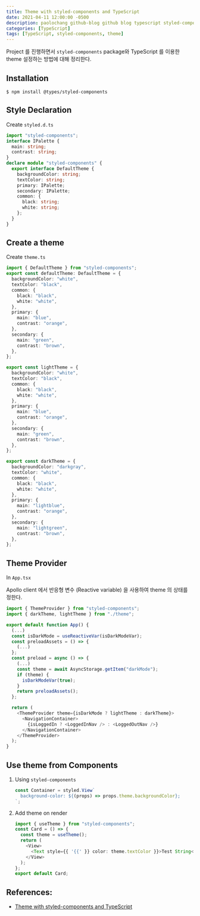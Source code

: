 ```yaml
---
title: Theme with styled-components and TypeScript
date: 2021-04-11 12:00:00 -0500
description: paolochang github-blog github blog typescript styled-components theme
categories: [TypeScript]
tags: [TypeScript, styled-components, theme]
---
```


Project 를 진행하면서 `styled-components` package와 TypeScript 를 이용한 theme 설정하는 방법에 대해 정리한다.

## Installation

```
$ npm install @types/styled-components
```

## Style Declaration

Create `styled.d.ts`

```typescript
import "styled-components";
interface IPalette {
  main: string;
  contrast: string;
}
declare module "styled-components" {
  export interface DefaultTheme {
    backgroundColor: string;
    textColor: string;
    primary: IPalette;
    secondary: IPalette;
    common: {
      black: string;
      white: string;
    };
  }
}
```

## Create a theme

Create `theme.ts`

```typescript
import { DefaultTheme } from "styled-components";
export const defaultTheme: DefaultTheme = {
  backgroundColor: "white",
  textColor: "black",
  common: {
    black: "black",
    white: "white",
  },
  primary: {
    main: "blue",
    contrast: "orange",
  },
  secondary: {
    main: "green",
    contrast: "brown",
  },
};

export const lightTheme = {
  backgroundColor: "white",
  textColor: "black",
  common: {
    black: "black",
    white: "white",
  },
  primary: {
    main: "blue",
    contrast: "orange",
  },
  secondary: {
    main: "green",
    contrast: "brown",
  },
};

export const darkTheme = {
  backgroundColor: "darkgray",
  textColor: "white",
  common: {
    black: "black",
    white: "white",
  },
  primary: {
    main: "lightblue",
    contrast: "orange",
  },
  secondary: {
    main: "lightgreen",
    contrast: "brown",
  },
};
```

## Theme Provider

In `App.tsx`

Apollo client 에서 반응형 변수 (Reactive variable) 을 사용하여 theme 의 상태를 정한다.

```typescript
import { ThemeProvider } from "styled-components";
import { darkTheme, lightTheme } from "./theme";

export default function App() {
  (...)
  const isDarkMode = useReactiveVar(isDarkModeVar);
  const preloadAssets = () => {
    (...)
  };
  const preload = async () => {
    (...)
    const theme = await AsyncStorage.getItem("darkMode");
    if (theme) {
      isDarkModeVar(true);
    }
    return preloadAssets();
  };

  return (
    <ThemeProvider theme={isDarkMode ? lightTheme : darkTheme}>
      <NavigationContainer>
        {isLoggedIn ? <LoggedInNav /> : <LoggedOutNav />}
      </NavigationContainer>
    </ThemeProvider>
  );
}
```

## Use theme from Components

1. Using `styled-components`

   ```typescript
   const Container = styled.View`
     background-color: ${(props) => props.theme.backgroundColor};
   `;
   ```

2. Add theme on render

   ```typescript
   import { useTheme } from "styled-components";
   const Card = () => {
     const theme = useTheme();
     return (
       <View>
         <Text style={{ '{{' }} color: theme.textColor }}>Test String</Text>
       </View>
     );
   };
   export default Card;
   ```

## References:

- [Theme with styled-components and TypeScript](https://medium.com/rbi-tech/theme-with-styled-components-and-typescript-209244ec15a3)
